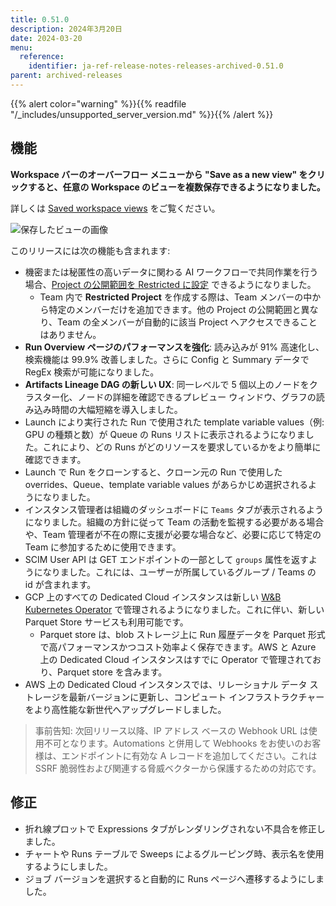 ```yaml
---
title: 0.51.0
description: 2024年3月20日
date: 2024-03-20
menu:
  reference:
    identifier: ja-ref-release-notes-releases-archived-0.51.0
parent: archived-releases
---
```


{{% alert color="warning" %}}{{% readfile "/_includes/unsupported_server_version.md" %}}{{% /alert %}}

## 機能

**Workspace バーのオーバーフロー メニューから "Save as a new view" をクリックすると、任意の Workspace のビューを複数保存できるようになりました。**

詳しくは [Saved workspace views](https://docs.wandb.ai/guides/app/pages/workspaces#create-saved-workspace-views) をご覧ください。

![保存したビューの画像](https://github.com/wandb/server/assets/7208315/862a36ac-8ce4-49e7-8677-d87d54ab1e54)

このリリースには次の機能も含まれます:
* 機密または秘匿性の高いデータに関わる AI ワークフローで共同作業を行う場合、[Project の公開範囲を Restricted に設定](https://docs.wandb.ai/guides/hosting/iam/access-management/restricted-projects/) できるようになりました。
    * Team 内で **Restricted Project** を作成する際は、Team メンバーの中から特定のメンバーだけを追加できます。他の Project の公開範囲と異なり、Team の全メンバーが自動的に該当 Project へアクセスできることはありません。
* **Run Overview ページのパフォーマンスを強化**: 読み込みが 91% 高速化し、検索機能は 99.9% 改善しました。さらに Config と Summary データで RegEx 検索が可能になりました。
* **Artifacts Lineage DAG の新しい UX**: 同一レベルで 5 個以上のノードをクラスター化、ノードの詳細を確認できるプレビュー ウィンドウ、グラフの読み込み時間の大幅短縮を導入しました。
* Launch により実行された Run で使用された template variable values（例: GPU の種類と数）が Queue の Runs リストに表示されるようになりました。これにより、どの Runs がどのリソースを要求しているかをより簡単に確認できます。
* Launch で Run をクローンすると、クローン元の Run で使用した overrides、Queue、template variable values があらかじめ選択されるようになりました。
* インスタンス管理者は組織のダッシュボードに `Teams` タブが表示されるようになりました。組織の方針に従って Team の活動を監視する必要がある場合や、Team 管理者が不在の際に支援が必要な場合など、必要に応じて特定の Team に参加するために使用できます。
* SCIM User API は GET エンドポイントの一部として `groups` 属性を返すようになりました。これには、ユーザーが所属しているグループ / Teams の id が含まれます。
* GCP 上のすべての Dedicated Cloud インスタンスは新しい [W&B Kubernetes Operator](https://docs.wandb.ai/guides/hosting/operator/) で管理されるようになりました。これに伴い、新しい Parquet Store サービスも利用可能です。
    * Parquet store は、blob ストレージ上に Run 履歴データを Parquet 形式で高パフォーマンスかつコスト効率よく保存できます。AWS と Azure 上の Dedicated Cloud インスタンスはすでに Operator で管理されており、Parquet store を含みます。
* AWS 上の Dedicated Cloud インスタンスでは、リレーショナル データ ストレージを最新バージョンに更新し、コンピュート インフラストラクチャーをより高性能な新世代へアップグレードしました。

> 事前告知: 次回リリース以降、IP アドレス ベースの Webhook URL は使用不可となります。Automations と併用して Webhooks をお使いのお客様は、エンドポイントに有効な A レコードを追加してください。これは SSRF 脆弱性および関連する脅威ベクターから保護するための対応です。

## 修正

* 折れ線プロットで Expressions タブがレンダリングされない不具合を修正しました。
* チャートや Runs テーブルで Sweeps によるグルーピング時、表示名を使用するようにしました。
* ジョブ バージョンを選択すると自動的に Runs ページへ遷移するようにしました。